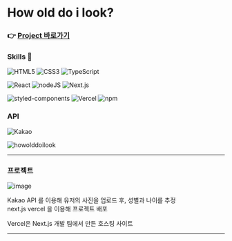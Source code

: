 # How old do i look?

### 👉 [Project 바로가기](https://parkjaeho-wogh002.vercel.app/ "프로젝트 바로가기")


### Skills 📝

<img alt="HTML5" src="https://img.shields.io/badge/HTML5-E34F26?style=flat-square&logo=HTML5&logoColor=white"/> <img alt="CSS3" src ="https://img.shields.io/badge/CSS3-1572B6?style=flat-square&logo=CSS3&logoColor=white"/> <img alt="TypeScript" src="https://img.shields.io/badge/TypeScript-3178C6?style=flat-square&logo=TypeScript&logoColor=white"/>

<img alt="React" src ="https://img.shields.io/badge/React-61DAFB?style=flat-square&logo=React&logoColor=white"/> <img alt="nodeJS" src ="https://img.shields.io/badge/Node.js-339933?style=flat-square&logo=Node.js&logoColor=white"/> <img alt="Next.js" src ="https://img.shields.io/badge/Next.js-000000?style=flat-square&logo=Next.js&logoColor=white"/>

<img alt="styled-components" src ="https://img.shields.io/badge/styled-components-DB7093?style=flat-square&logo=styled-components&logoColor=DB7093"/> <img alt="Vercel" src ="https://img.shields.io/badge/Vercel-000000?style=flat-square&logo=Vercel&logoColor=white"/> <img alt="npm" src ="https://img.shields.io/badge/npm-CB3837?style=flat-square&logo=npm&logoColor=white"/>


### API
<img alt="Kakao" src ="https://img.shields.io/badge/Kakao-FFCD00?style=flat-square&logo=Kakao&logoColor=white"/> 

![howolddoilook](https://user-images.githubusercontent.com/79042667/155349947-34fbb0e9-f1c9-403c-831a-3a000eae7c91.gif)
*****

### 프로젝트 

![image](https://user-images.githubusercontent.com/79042667/155345143-410589d6-b81f-4970-9365-490d3fad976d.png)

Kakao API 를 이용해 유저의 사진을 업로드 후, 성별과 나이를 추정 <br>
next.js vercel 을 이용해 프로젝트 배포 <br>

Vercel은 Next.js 개발 팀에서 만든 호스팅 사이트

*****
